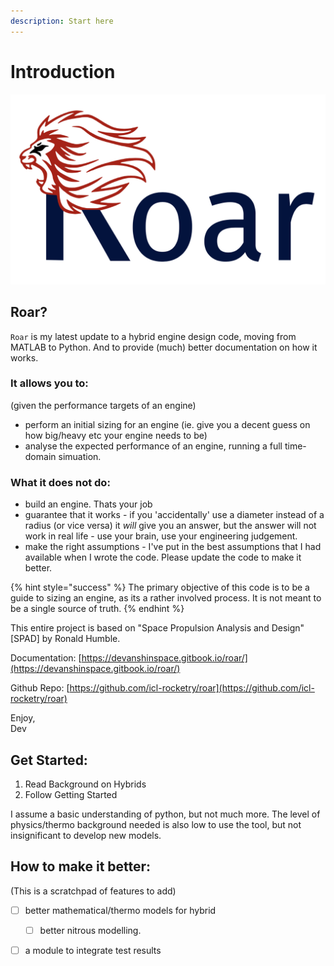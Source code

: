 ```yaml
---
description: Start here
---
```


# Introduction

![](.gitbook/assets/roar.png)

## Roar?

`Roar` is my latest update to a hybrid engine design code, moving from MATLAB to Python. And to provide \(much\) better documentation on how it works.

### It allows you to:

\(given the performance targets of an engine\)

* perform an initial sizing for an engine \(ie. give you a decent guess on how big/heavy etc your engine needs to be\)
* analyse the expected performance of an engine, running a full time-domain simuation. 

### What it does not do:

* build an engine. Thats your job
* guarantee that it works - if you 'accidentally' use a diameter instead of a radius \(or vice versa\) it _will_ give you an answer, but the answer will not work in real life - use your brain, use your engineering judgement.
* make the right assumptions - I've put in the best assumptions that I had available when I wrote the code. Please update the code to make it better. 

{% hint style="success" %}
The primary objective of this code is to be a guide to sizing an engine, as its a rather involved process. It is not meant to be a single source of truth.
{% endhint %}

This entire project is based on "Space Propulsion Analysis and Design" \[SPAD\] by Ronald Humble.



Documentation: [https://devanshinspace.gitbook.io/roar/](https://devanshinspace.gitbook.io/roar/)

Github Repo: [https://github.com/icl-rocketry/roar](https://github.com/icl-rocketry/roar)

Enjoy,  
Dev



## Get Started:

1. Read Background on Hybrids
2. Follow Getting Started

I assume a basic understanding of python, but not much more. The level of physics/thermo background needed is also low to use the tool, but not insignificant to develop new models.

## How to make it better:

\(This is a scratchpad of features to add\)

* [ ] better mathematical/thermo models for hybrid
  * [ ] better nitrous modelling.
* [ ] a module to integrate test results

